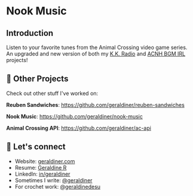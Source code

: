 # Nook Music

## Introduction

Listen to your favorite tunes from the Animal Crossing video game series. An upgraded and new version of both my [K.K. Radio](https://github.com/geraldiner/kk-radio) and [ACNH BGM IRL](https://github.com/geraldiner/acnh-bgm-irl) projects!



## 🚀 Other Projects

Check out other stuff I've worked on:

**Reuben Sandwiches**: https://github.com/geraldiner/reuben-sandwiches

**Nook Music**: https://github.com/geraldiner/nook-music

**Animal Crossing API**: https://github.com/geraldiner/ac-api

## 🤙 Let's connect

- Website: [geraldiner.com](https://geraldiner.com)
- Resume: [Geraldine R](https://geraldiner.com/GeraldineRagsac_Resume.pdf)
- LinkedIn: [in/geraldiner](https://linkedin.com/in/geraldiner)
- Sometimes I write: [@geraldiner](https://geraldiner.hashnode.dev)
- For crochet work: [@geraldinedesu](https://instagram.com/geraldinedesu)
